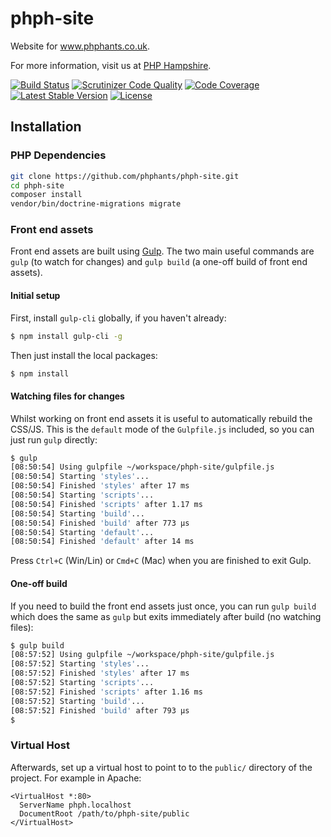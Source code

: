 # phph-site

Website for www.phphants.co.uk.

For more information, visit us at [PHP Hampshire](http://phphants.co.uk).

[![Build Status](https://travis-ci.org/phphants/phph-site.svg?branch=master)](https://travis-ci.org/phphants/phph-site) [![Scrutinizer Code Quality](https://scrutinizer-ci.com/g/phphants/phph-site/badges/quality-score.png?b=master)](https://scrutinizer-ci.com/g/phphants/phph-site/?branch=master) [![Code Coverage](https://scrutinizer-ci.com/g/phphants/phph-site/badges/coverage.png?b=master)](https://scrutinizer-ci.com/g/phphants/phph-site/?branch=master) [![Latest Stable Version](https://poser.pugx.org/phphants/phph-site/v/stable)](https://packagist.org/packages/phphants/phph-site) [![License](https://poser.pugx.org/phphants/phph-site/license)](https://packagist.org/packages/phphants/phph-site)

## Installation

### PHP Dependencies

```bash
git clone https://github.com/phphants/phph-site.git
cd phph-site
composer install
vendor/bin/doctrine-migrations migrate
```

### Front end assets

Front end assets are built using [Gulp](http://gulpjs.com/). The two main useful commands are `gulp` (to watch for
changes) and `gulp build` (a one-off build of front end assets).

#### Initial setup

First, install `gulp-cli` globally, if you haven't already:

```bash
$ npm install gulp-cli -g
```

Then just install the local packages:

```bash
$ npm install
```

#### Watching files for changes

Whilst working on front end assets it is useful to automatically rebuild the CSS/JS. This is the `default` mode of the
`Gulpfile.js` included, so you can just run `gulp` directly:

```bash
$ gulp
[08:50:54] Using gulpfile ~/workspace/phph-site/gulpfile.js
[08:50:54] Starting 'styles'...
[08:50:54] Finished 'styles' after 17 ms
[08:50:54] Starting 'scripts'...
[08:50:54] Finished 'scripts' after 1.17 ms
[08:50:54] Starting 'build'...
[08:50:54] Finished 'build' after 773 μs
[08:50:54] Starting 'default'...
[08:50:54] Finished 'default' after 14 ms

```

Press `Ctrl+C` (Win/Lin) or `Cmd+C` (Mac) when you are finished to exit Gulp.

#### One-off build

If you need to build the front end assets just once, you can run `gulp build` which does the same as `gulp` but exits
immediately after build (no watching files):

```bash
$ gulp build
[08:57:52] Using gulpfile ~/workspace/phph-site/gulpfile.js
[08:57:52] Starting 'styles'...
[08:57:52] Finished 'styles' after 17 ms
[08:57:52] Starting 'scripts'...
[08:57:52] Finished 'scripts' after 1.16 ms
[08:57:52] Starting 'build'...
[08:57:52] Finished 'build' after 793 μs
$
```

### Virtual Host

Afterwards, set up a virtual host to point to to the `public/` directory of the project. For example in Apache:

```apacheconfig
<VirtualHost *:80>
  ServerName phph.localhost
  DocumentRoot /path/to/phph-site/public
</VirtualHost>
```
